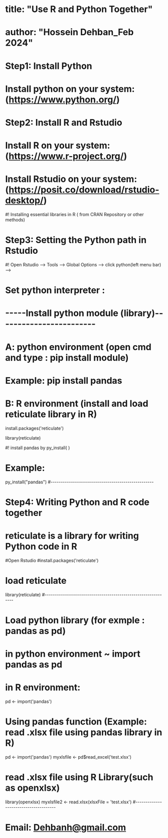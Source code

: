 
# title: "Use R and Python Together"
# author: "Hossein Dehban_Feb 2024"

# Step1: Install Python

  # Install python on your system: (https://www.python.org/)

  # Step2: Install R and Rstudio

  # Install R on your system: (https://www.r-project.org/)

  # Install Rstudio on your system: (https://posit.co/download/rstudio-desktop/)

  #! Installing essential libraries in R ( from CRAN Repository or other methods)

# Step3: Setting the Python path in Rstudio

#! Open Rstudio —> Tools —> Global Options —> click python(left menu bar) —>

# Set python interpreter :


# -----Install python module (library)------------------------

# A: python environment (open cmd and type : pip install module)

# Example: pip install pandas

# B: R environment (install and load reticulate library in R)

install.packages('reticulate')

library(reticulate)

#! install pandas by py_install( )

# Example: 
py_install("pandas")
#---------------------------------------------------
# Step4: Writing Python and R code together


# reticulate is a library for writing Python code in R
#Open Rstudio
#install.packages('reticulate')
# load reticulate
library(reticulate)
#--------------------------------------------------------------
# Load python library (for exmple : pandas as pd)
# in python environment ~ import pandas as pd
# in R environment:
pd <- import('pandas')
# Using pandas function (Example: read .xlsx file using pandas library in R)
pd <- import('pandas')
myxlsfile <- pd$read_excel('test.xlsx')

# read .xlsx file using R Library(such as openxlsx)
library(openxlsx)
myxlsfile2 <- read.xlsx(xlsxFile = 'test.xlsx')
#--------------------------------------
# Email: Dehbanh@gmail.com
